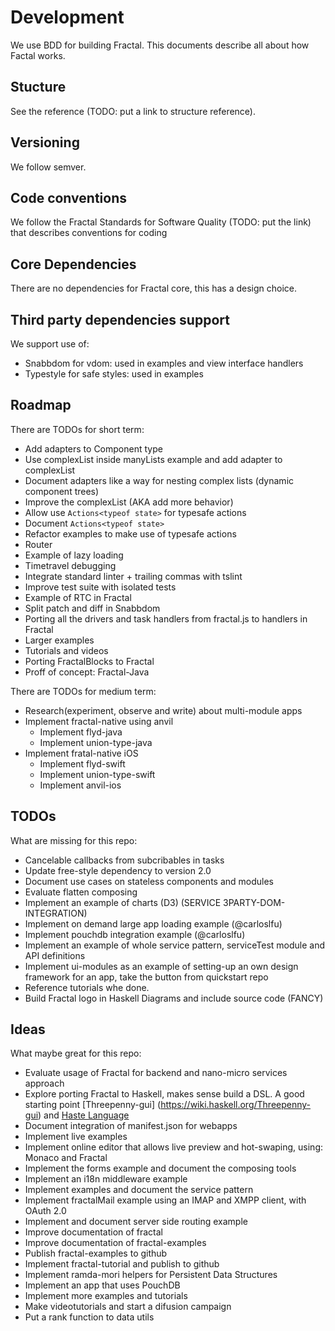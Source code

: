 # Development

We use BDD for building Fractal. This documents describe all about how Factal works.

## Stucture

See the reference (TODO: put a link to structure reference).

## Versioning

We follow semver.

## Code conventions

We follow the Fractal Standards for Software Quality (TODO: put the link) that describes conventions for coding

## Core Dependencies

There are no dependencies for Fractal core, this has a design choice.

## Third party dependencies support

We support use of:

- Snabbdom for vdom: used in examples and view interface handlers
- Typestyle for safe styles: used in examples

## Roadmap

There are TODOs for short term:

- Add adapters to Component type
- Use complexList inside manyLists example and add adapter to complexList
- Document adapters like a way for nesting complex lists (dynamic component trees)
- Improve the complexList (AKA add more behavior)
- Allow use `Actions<typeof state>` for typesafe actions
- Document `Actions<typeof state>`
- Refactor examples to make use of typesafe actions
- Router
- Example of lazy loading
- Timetravel debugging
- Integrate standard linter + trailing commas with tslint
- Improve test suite with isolated tests
- Example of RTC in Fractal
- Split patch and diff in Snabbdom
- Porting all the drivers and task handlers from fractal.js to handlers in Fractal
- Larger examples
- Tutorials and videos
- Porting FractalBlocks to Fractal
- Proff of concept: Fractal-Java

There are TODOs for medium term:

- Research(experiment, observe and write) about multi-module apps
- Implement fractal-native using anvil
  - Implement flyd-java
  - Implement union-type-java
- Implement fratal-native iOS
  - Implement flyd-swift
  - Implement union-type-swift
  - Implement anvil-ios

## TODOs

What are missing for this repo:

- Cancelable callbacks from subcribables in tasks
- Update free-style dependency to version 2.0
- Document use cases on stateless components and modules
- Evaluate flatten composing
- Implement an example of charts (D3) (SERVICE 3PARTY-DOM-INTEGRATION)
- Implement on demand large app loading example (@carloslfu)
- Implement pouchdb integration example (@carloslfu)
- Implement an example of whole service pattern, serviceTest module and API definitions
- Implement ui-modules as an example of setting-up an own design framework for an app, take the button from quickstart repo
- Reference tutorials whe done.
- Build Fractal logo in Haskell Diagrams and include source code (FANCY)

## Ideas

What maybe great for this repo:

- Evaluate usage of Fractal for backend and nano-micro services approach
- Explore porting Fractal to Haskell, makes sense build a DSL. A good starting point [Threepenny-gui] (https://wiki.haskell.org/Threepenny-gui) and [Haste Language](http://haste-lang.org/)
- Document integration of manifest.json for webapps
- Implement live examples
- Implement online editor that allows live preview and hot-swaping, using: Monaco and Fractal
- Implement the forms example and document the composing tools
- Implement an i18n middleware example
- Implement examples and document the service pattern
- Implement fractalMail example using an IMAP and XMPP client, with OAuth 2.0
- Implement and document server side routing example
- Improve documentation of fractal
- Improve documentation of fractal-examples
- Publish fractal-examples to github
- Implement fractal-tutorial and publish to github
- Implement ramda-mori helpers for Persistent Data Structures
- Implement an app that uses PouchDB
- Implement more examples and tutorials
- Make videotutorials and start a difusion campaign
- Put a rank function to data utils
